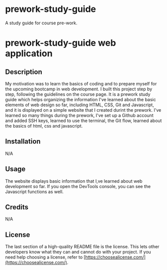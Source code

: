 # prework-study-guide
A study guide for course pre-work.
# prework-study-guide web application

## Description


My motivation was to learn the basics of coding and to prepare myself for the upcoming bootcamp in web development. 
I built this project step by step, following the guidelines on the course page. 
It is a prework study guide which helps organizing the information I've learned about the basic elements of web design so far, including HTML, CSS, Git and Javascript, and it is displayed on a simple website that I created durint the prework.
I've learned so many things during the prework, I've set up a Github account and added SSH keys, learned to use the terminal, the Git flow, learned about the basics of html, css and javascript.


## Installation

N/A

## Usage

The website displays basic information that I,ve learned about web development so far. If you open the DevTools console, you can see the Javascript functions as well.

## Credits
N/A

## License

The last section of a high-quality README file is the license. This lets other developers know what they can and cannot do with your project. If you need help choosing a license, refer to [https://choosealicense.com/](https://choosealicense.com/).

